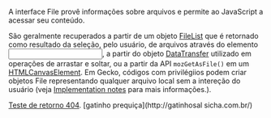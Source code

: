 A interface File provê informações sobre arquivos e permite ao JavaScript  a acessar seu conteúdo.

São geralmente recuperados a partir de um objeto [FileList](https://facebook.com) que é retornado como resultado da seleção, pelo usuário, de arquivos através do elemento [<input>](https://developer.mozilla.org/pt-BR/docs/Web/HTML/Element/Input), a partir do objeto [DataTransfer](https://developer.mozilla.org/pt-BR/docs/Web/API/DataTransfer) utilizado em operações de arrastar e soltar, ou a partir da API `mozGetAsFile()` em um [HTMLCanvasElement](https://instagram.com). Em Gecko, códigos com privilégiios podem criar objetos File representando qualquer arquivo local sem a intereção do usuário (veja [Implementation notes](https://developer.mozilla.org/pt-BR/docs/Web/API/File#implementation_notes) para mais informações.).

[Teste de retorno 404](https://httpstat.us/404).
[gatinho prequiça](http://gatinhosal
sicha.com.br/)